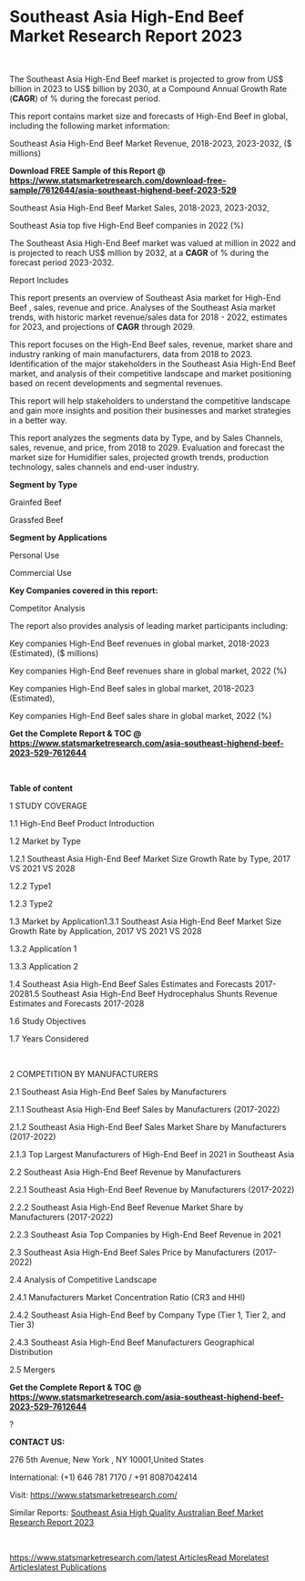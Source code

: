 <h1>Southeast Asia High-End Beef Market Research Report 2023</h1><br/><p>The Southeast Asia High-End Beef market is projected to grow from US$ billion in 2023 to US$ billion by 2030, at a Compound Annual Growth Rate (<strong>CAGR</strong>) of % during the forecast period.</p>
 
 
 
 <p>This report contains market size and forecasts of High-End Beef in global, including the following market information:</p>
 
 
 
 <p>Southeast Asia High-End Beef Market Revenue, 2018-2023, 2023-2032, ($ millions)</p>
 
 
 
 <p><strong>Download FREE Sample of this Report @ <a href="https://www.statsmarketresearch.com/download-free-sample/7612644/asia-southeast-highend-beef-2023-529">https://www.statsmarketresearch.com/download-free-sample/7612644/asia-southeast-highend-beef-2023-529</a></strong></p>
 
 
 
 <p>Southeast Asia High-End Beef Market Sales, 2018-2023, 2023-2032,</p>
 
 
 
 <p>Southeast Asia top five High-End Beef companies in 2022 (%)</p>
 
 
 
 <p>The Southeast Asia High-End Beef market was valued at million in 2022 and is projected to reach US$ million by 2032, at a <strong>CAGR</strong> of % during the forecast period 2023-2032.</p>
 
 
 
 <p>Report Includes</p>
 
 
 
 <p>This report presents an overview of Southeast Asia market for High-End Beef , sales, revenue and price. Analyses of the Southeast Asia market trends, with historic market revenue/sales data for 2018 - 2022, estimates for 2023, and projections of <strong>CAGR</strong> through 2029.</p>
 
 
 
 <p>This report focuses on the High-End Beef sales, revenue, market share and industry ranking of main manufacturers, data from 2018 to 2023. Identification of the major stakeholders in the Southeast Asia High-End Beef market, and analysis of their competitive landscape and market positioning based on recent developments and segmental revenues.</p>
 
 
 
 <p>This report will help stakeholders to understand the competitive landscape and gain more insights and position their businesses and market strategies in a better way.</p>
 
 
 
 <p>This report analyzes the segments data by Type, and by Sales Channels, sales, revenue, and price, from 2018 to 2029. Evaluation and forecast the market size for Humidifier sales, projected growth trends, production technology, sales channels and end-user industry.</p>
 
 
 
 <p><strong>Segment by Type</strong></p>
 
 
 
 <p>Grainfed Beef</p>
 
 
 
 <p>Grassfed Beef</p>
 
 
 
 <p><strong>Segment <strong><strong>by Applications</strong></strong></strong></p>
 
 
 
 <p>Personal Use</p>
 
 
 
 <p>Commercial Use</p>
 
 
 
 <p><strong>Key Companies covered in this report:</strong></p>
 
 
 
 <p>Competitor Analysis</p>
 
 
 
 <p>The report also provides analysis of leading market participants including:</p>
 
 
 
 <p>Key companies High-End Beef revenues in global market, 2018-2023 (Estimated), ($ millions)</p>
 
 
 
 <p>Key companies High-End Beef revenues share in global market, 2022 (%)</p>
 
 
 
 <p>Key companies High-End Beef sales in global market, 2018-2023 (Estimated),</p>
 
 
 
 <p>Key companies High-End Beef sales share in global market, 2022 (%)</p>
 
 
 
 <div><b>Get the Complete Report & TOC @ <a href="https://www.statsmarketresearch.com/asia-southeast-highend-beef-2023-529-7612644">https://www.statsmarketresearch.com/asia-southeast-highend-beef-2023-529-7612644</a></b></div>
 
 
 
 <p><br />
 
 <b>Table of content</b></p>
 
 
 
 <p>1 STUDY COVERAGE<br />
 
 1.1 High-End Beef Product Introduction<br />
 
 1.2 Market by Type<br />
 
 1.2.1 Southeast Asia High-End Beef Market Size Growth Rate by Type, 2017 VS 2021 VS 2028<br />
 
 1.2.2 Type1<br />
 
 1.2.3 Type2<br />
 
 1.3 Market by Application1.3.1 Southeast Asia High-End Beef Market Size Growth Rate by Application, 2017 VS 2021 VS 2028<br />
 
 1.3.2 Application 1<br />
 
 1.3.3 Application 2<br />
 
 1.4 Southeast Asia High-End Beef Sales Estimates and Forecasts 2017-20281.5 Southeast Asia High-End Beef Hydrocephalus Shunts Revenue Estimates and Forecasts 2017-2028<br />
 
 1.6 Study Objectives<br />
 
 1.7 Years Considered<br />
 
 <br />
 
 2 COMPETITION BY MANUFACTURERS<br />
 
 2.1 Southeast Asia High-End Beef Sales by Manufacturers<br />
 
 2.1.1 Southeast Asia High-End Beef Sales by Manufacturers (2017-2022)<br />
 
 2.1.2 Southeast Asia High-End Beef Sales Market Share by Manufacturers (2017-2022)<br />
 
 2.1.3 Top Largest Manufacturers of High-End Beef in 2021 in Southeast Asia<br />
 
 2.2 Southeast Asia High-End Beef Revenue by Manufacturers<br />
 
 2.2.1 Southeast Asia High-End Beef Revenue by Manufacturers (2017-2022)<br />
 
 2.2.2 Southeast Asia High-End Beef Revenue Market Share by Manufacturers (2017-2022)<br />
 
 2.2.3 Southeast Asia Top Companies by High-End Beef Revenue in 2021<br />
 
 2.3 Southeast Asia High-End Beef Sales Price by Manufacturers (2017-2022)<br />
 
 2.4 Analysis of Competitive Landscape<br />
 
 2.4.1 Manufacturers Market Concentration Ratio (CR3 and HHI)<br />
 
 2.4.2 Southeast Asia High-End Beef by Company Type (Tier 1, Tier 2, and Tier 3)<br />
 
 2.4.3 Southeast Asia High-End Beef Manufacturers Geographical Distribution<br />
 
 2.5 Mergers</p>
 
 
 
 <div><b>Get the Complete Report & TOC @ <a href="https://www.statsmarketresearch.com/asia-southeast-highend-beef-2023-529-7612644">https://www.statsmarketresearch.com/asia-southeast-highend-beef-2023-529-7612644</a></b></div>
 
 
 
 <p>? </p>
 
 
 
 <p><b>CONTACT US:</b><br />
 
 276 5th Avenue, New York , NY 10001,United States<br />
 
 International: (+1) 646 781 7170 / +91 8087042414<br />
 
 Visit: <a href="https://www.statsmarketresearch.com/">https://www.statsmarketresearch.com/</a><br />
 
 Similar Reports: <a href="https://www.statsmarketresearch.com/asia-southeast-highend-beef-2023-529-7612644">Southeast Asia High Quality Australian Beef Market Research Report 2023</a><br />
 
 <br />
 
 <a href="https://gyeongbokgung.com">https://www.statsmarketresearch.com/</a><a href="https://hallyeomaritime.com">latest Articles</a><a href="https://jingwansa.com">Read More</a><a href="https://nguoiviet.jp/">latest Articles</a><a href="https://www.intelmarketresearch.com/">latest Publications</a></p>
